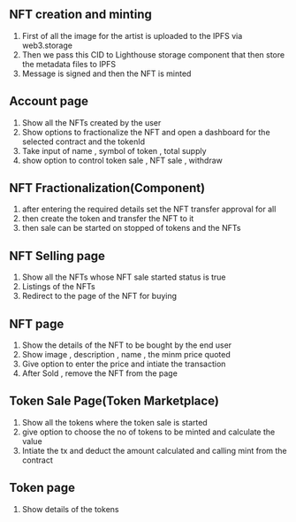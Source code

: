 ## NFT creation and minting

1. First of all the image for the artist is uploaded to the IPFS via web3.storage
2. Then we pass this CID to Lighthouse storage component that then store the metadata files to IPFS
3. Message is signed and then the NFT is minted

## Account page

1. Show all the NFTs created by the user
2. Show options to fractionalize the NFT and open a dashboard for the selected contract and the tokenId
3. Take input of name , symbol of token , total supply
4. show option to control token sale , NFT sale , withdraw

## NFT Fractionalization(Component)

1. after entering the required details set the NFT transfer approval for all
2. then create the token and transfer the NFT to it
3. then sale can be started on stopped of tokens and the NFTs

## NFT Selling page

1. Show all the NFTs whose NFT sale started status is true
2. Listings of the NFTs
3. Redirect to the page of the NFT for buying

## NFT page

1. Show the details of the NFT to be bought by the end user
2. Show image , description , name , the minm price quoted
3. Give option to enter the price and intiate the transaction
4. After Sold , remove the NFT from the page

## Token Sale Page(Token Marketplace)

1. Show all the tokens where the token sale is started
2. give option to choose the no of tokens to be minted and calculate the value
3. Intiate the tx and deduct the amount calculated and calling mint from the contract

## Token page

1. Show details of the tokens
